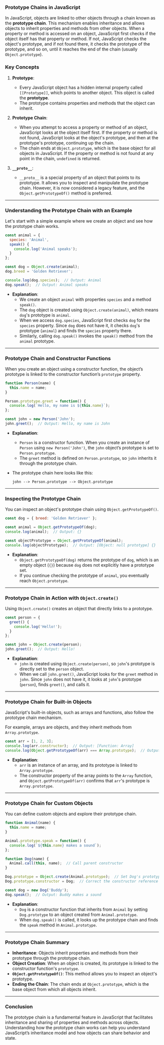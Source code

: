 ### **Prototype Chains in JavaScript**

In JavaScript, objects are linked to other objects through a chain known as the **prototype chain**. This mechanism enables inheritance and allows objects to inherit properties and methods from other objects. When a property or method is accessed on an object, JavaScript first checks if the object itself has that property or method. If not, JavaScript checks the object's prototype, and if not found there, it checks the prototype of the prototype, and so on, until it reaches the end of the chain (usually `Object.prototype`).

### **Key Concepts**

1. **Prototype**: 
   - Every JavaScript object has a hidden internal property called `[[Prototype]]`, which points to another object. This object is called the **prototype**.
   - The prototype contains properties and methods that the object can inherit.

2. **Prototype Chain**:
   - When you attempt to access a property or method of an object, JavaScript looks at the object itself first. If the property or method is not found, JavaScript looks at the object's prototype, and then at the prototype's prototype, continuing up the chain.
   - The chain ends at `Object.prototype`, which is the base object for all objects in JavaScript. If the property or method is not found at any point in the chain, `undefined` is returned.

3. **`__proto__`**: 
   - `__proto__` is a special property of an object that points to its prototype. It allows you to inspect and manipulate the prototype chain. However, it is now considered a legacy feature, and the `Object.getPrototypeOf()` method is preferred.

---

### **Understanding the Prototype Chain with an Example**

Let's start with a simple example where we create an object and see how the prototype chain works.

```javascript
const animal = {
  species: 'Animal',
  speak() {
    console.log('Animal speaks');
  }
};

const dog = Object.create(animal);
dog.breed = 'Golden Retriever';

console.log(dog.species);  // Output: Animal
dog.speak();  // Output: Animal speaks
```

- **Explanation**:
  - We create an object `animal` with properties `species` and a method `speak()`.
  - The `dog` object is created using `Object.create(animal)`, which means `dog`'s prototype is `animal`.
  - When we access `dog.species`, JavaScript first checks `dog` for the `species` property. Since `dog` does not have it, it checks `dog`'s prototype (`animal`) and finds the `species` property there.
  - Similarly, calling `dog.speak()` invokes the `speak()` method from the `animal` prototype.

---

### **Prototype Chain and Constructor Functions**

When you create an object using a constructor function, the object’s prototype is linked to the constructor function’s `prototype` property.

```javascript
function Person(name) {
  this.name = name;
}

Person.prototype.greet = function() {
  console.log(`Hello, my name is ${this.name}`);
};

const john = new Person('John');
john.greet();  // Output: Hello, my name is John
```

- **Explanation**:
  - `Person` is a constructor function. When you create an instance of `Person` using `new Person('John')`, the `john` object’s prototype is set to `Person.prototype`.
  - The `greet` method is defined on `Person.prototype`, so `john` inherits it through the prototype chain.
  
- The prototype chain here looks like this:
  ```
  john --> Person.prototype --> Object.prototype
  ```

---

### **Inspecting the Prototype Chain**

You can inspect an object's prototype chain using `Object.getPrototypeOf()`.

```javascript
const dog = { breed: 'Golden Retriever' };

const animal = Object.getPrototypeOf(dog);
console.log(animal);  // Output: {}

const objectPrototype = Object.getPrototypeOf(animal);
console.log(objectPrototype);  // Output: [Object: null prototype] {}
```

- **Explanation**:
  - `Object.getPrototypeOf(dog)` returns the prototype of `dog`, which is an empty object (`{}`) because `dog` does not explicitly have a prototype set.
  - If you continue checking the prototype of `animal`, you eventually reach `Object.prototype`.

---

### **Prototype Chain in Action with `Object.create()`**

Using `Object.create()` creates an object that directly links to a prototype.

```javascript
const person = {
  greet() {
    console.log('Hello!');
  }
};

const john = Object.create(person);
john.greet();  // Output: Hello!
```

- **Explanation**:
  - `john` is created using `Object.create(person)`, so `john`'s prototype is directly set to the `person` object.
  - When we call `john.greet()`, JavaScript looks for the `greet` method in `john`. Since `john` does not have it, it looks at `john`'s prototype (`person`), finds `greet()`, and calls it.

---

### **Prototype Chain for Built-in Objects**

JavaScript's built-in objects, such as arrays and functions, also follow the prototype chain mechanism.

For example, arrays are objects, and they inherit methods from `Array.prototype`.

```javascript
const arr = [1, 2, 3];
console.log(arr.constructor);  // Output: [Function: Array]
console.log(Object.getPrototypeOf(arr) === Array.prototype);  // Output: true
```

- **Explanation**:
  - `arr` is an instance of an array, and its prototype is linked to `Array.prototype`.
  - The constructor property of the array points to the `Array` function, and `Object.getPrototypeOf(arr)` confirms that `arr`'s prototype is `Array.prototype`.

---

### **Prototype Chain for Custom Objects**

You can define custom objects and explore their prototype chain.

```javascript
function Animal(name) {
  this.name = name;
}

Animal.prototype.speak = function() {
  console.log(`${this.name} makes a sound`);
};

function Dog(name) {
  Animal.call(this, name);  // Call parent constructor
}

Dog.prototype = Object.create(Animal.prototype);  // Set Dog's prototype to Animal's prototype
Dog.prototype.constructor = Dog;  // Correct the constructor reference

const dog = new Dog('Buddy');
dog.speak();  // Output: Buddy makes a sound
```

- **Explanation**:
  - `Dog` is a constructor function that inherits from `Animal` by setting `Dog.prototype` to an object created from `Animal.prototype`.
  - When `dog.speak()` is called, it looks up the prototype chain and finds the `speak` method in `Animal.prototype`.

---

### **Prototype Chain Summary**

- **Inheritance**: Objects inherit properties and methods from their prototype through the prototype chain.
- **Object Creation**: When an object is created, its prototype is linked to the constructor function's `prototype`.
- **`Object.getPrototypeOf()`**: This method allows you to inspect an object's prototype.
- **Ending the Chain**: The chain ends at `Object.prototype`, which is the base object from which all objects inherit.

---

### **Conclusion**

The prototype chain is a fundamental feature in JavaScript that facilitates inheritance and sharing of properties and methods across objects. Understanding how the prototype chain works can help you understand JavaScript’s inheritance model and how objects can share behavior and state.
